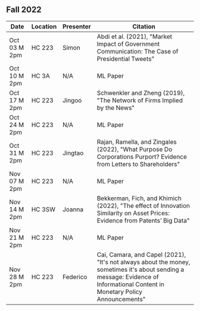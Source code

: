 ## Fall 2022

| Date         | Location |Presenter         | Citation        |
|--------------|----------|------------------|-----------------|
| Oct 03 M 2pm | HC 223   | Simon            | Abdi et al. (2021), "Market Impact of Government Communication: The Case of Presidential Tweets"   | 
| Oct 10 M 2pm | HC 3A    | N/A              | ML Paper        | 
| Oct 17 M 2pm | HC 223   | Jingoo           | Schwenkler and Zheng (2019), "The Network of Firms Implied by the News"   |
| Oct 24 M 2pm | HC 223   | N/A              | ML Paper        |  
| Oct 31 M 2pm | HC 223   | Jingtao          | Rajan, Ramella, and Zingales (2022), "What Purpose Do Corporations Purport? Evidence from Letters to Shareholders"   | 
| Nov 07 M 2pm | HC 223   | N/A              | ML Paper        | 
| Nov 14 M 2pm | HC 3SW   | Joanna           | Bekkerman, Fich, and Khimich (2022), "The effect of Innovation Similarity on Asset Prices: Evidence from Patents’ Big Data"   | 
| Nov 21 M 2pm | HC 223   | N/A                 | ML Paper        |  
| Nov 28 M 2pm | HC 223   | Federico         | Cai, Camara, and Capel (2021), "It's not always about the money, sometimes it's about sending a message: Evidence of Informational Content in Monetary Policy Announcements"   | 


